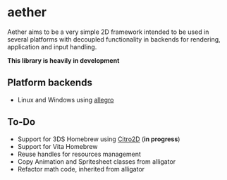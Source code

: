 # aether

Aether aims to be a very simple 2D framework intended to be used in several platforms with decoupled functionality in backends for rendering, application and input handling.

**This library is heavily in development**

## Platform backends

* Linux and Windows using [allegro](https://github.com/liballeg/allegro5)

## To-Do

* Support for 3DS Homebrew using [Citro2D](https://github.com/devkitPro/citro2d) (**in progress**)
* Support for Vita Homebrew 
* Reuse handles for resources management
* Copy Animation and Spritesheet classes from alligator
* Refactor math code, inherited from alligator

